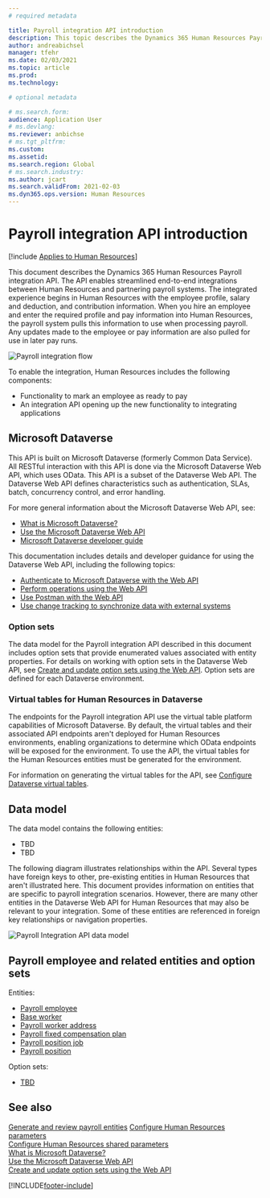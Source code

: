 ```yaml
---
# required metadata

title: Payroll integration API introduction
description: This topic describes the Dynamics 365 Human Resources Payroll integration API.
author: andreabichsel
manager: tfehr
ms.date: 02/03/2021
ms.topic: article
ms.prod: 
ms.technology: 

# optional metadata

# ms.search.form: 
audience: Application User
# ms.devlang: 
ms.reviewer: anbichse
# ms.tgt_pltfrm: 
ms.custom: 
ms.assetid: 
ms.search.region: Global
# ms.search.industry: 
ms.author: jcart
ms.search.validFrom: 2021-02-03
ms.dyn365.ops.version: Human Resources
---
```


# Payroll integration API introduction

[!include [Applies to Human Resources](../includes/applies-to-hr.md)]

This document describes the Dynamics 365 Human Resources Payroll integration API. The API enables streamlined end-to-end integrations between Human Resources and partnering payroll systems. The integrated experience begins in Human Resources with the employee profile, salary and deduction, and contribution information. When you hire an employee and enter the required profile and pay information into Human Resources, the payroll system pulls this information to use when processing payroll. Any updates made to the employee or pay information are also pulled for use in later pay runs.

![Payroll integration flow](media/hr-admin-integration-payroll-introduction-flow.png)

To enable the integration, Human Resources includes the following components:

- Functionality to mark an employee as ready to pay
- An integration API opening up the new functionality to integrating applications

## Microsoft Dataverse

This API is built on Microsoft Dataverse (formerly Common Data Service). All RESTful interaction with this API is done via the Microsoft Dataverse Web API, which uses OData. This API is a subset of the Dataverse Web API. The Dataverse Web API defines characteristics such as authentication, SLAs, batch, concurrency control, and error handling.

For more general information about the Microsoft Dataverse Web API, see:

- [What is Microsoft Dataverse?](https://docs.microsoft.com/powerapps/maker/data-platform/data-platform-intro)
- [Use the Microsoft Dataverse Web API](https://docs.microsoft.com/powerapps/developer/data-platform/webapi/overview)
- [Microsoft Dataverse developer guide](https://docs.microsoft.com/powerapps/developer/data-platform)

This documentation includes details and developer guidance for using the Dataverse Web API, including the following topics:

- [Authenticate to Microsoft Dataverse with the Web API](https://docs.microsoft.com/powerapps/developer/data-platform/webapi/authenticate-web-api)
- [Perform operations using the Web API](https://docs.microsoft.com/powerapps/developer/data-platform/webapi/perform-operations-web-api)
- [Use Postman with the Web API](https://docs.microsoft.com/powerapps/developer/data-platform/webapi/use-postman-web-api)
- [Use change tracking to synchronize data with external systems](https://docs.microsoft.com/powerapps/developer/data-platform/use-change-tracking-synchronize-data-external-systems)

### Option sets

The data model for the Payroll integration API described in this document includes option sets that provide enumerated values associated with entity properties. For details on working with option sets in the Dataverse Web API, see [Create and update option sets using the Web API](https://docs.microsoft.com/powerapps/developer/data-platform/webapi/create-update-optionsets). Option sets are defined for each Dataverse environment.

### Virtual tables for Human Resources in Dataverse

The endpoints for the Payroll integration API use the virtual table platform capabilities of Microsoft Dataverse. By default, the virtual tables and their associated API endpoints aren't deployed for Human Resources environments, enabling organizations to determine which OData endpoints will be exposed for the environment. To use the API, the virtual tables for the Human Resources entities must be generated for the environment.

For information on generating the virtual tables for the API, see [Configure Dataverse virtual tables](https://docs.microsoft.com/dynamics365/human-resources/hr-admin-integration-common-data-service-virtual-entities).

## Data model

The data model contains the following entities:

- TBD
- TBD

The following diagram illustrates relationships within the API. Several types have foreign keys to other, pre-existing entities in Human Resources that aren't illustrated here. This document provides information on entities that are specific to payroll integration scenarios. However, there are many other entities in the Dataverse Web API for Human Resources that may also be relevant to your integration. Some of these entities are referenced in foreign key relationships or navigation properties.

![Payroll Integration API data model](media/hr-admin-integration-payroll-api-data-model.png)

## Payroll employee and related entities and option sets

Entities:

- [Payroll employee](hr-admin-integration-payroll-api-payroll-employee.md)
- [Base worker](hr-admin-integration-payroll-api-payroll-worker-base-entity.md)
- [Payroll worker address](hr-admin-integration-payroll-api-payroll-worker-address.md)
- [Payroll fixed compensation plan](hr-admin-integration-ats-api-recruiting-request-education.md)
- [Payroll position job](hr-admin-integration-payroll-api-payroll-position-job.md)
- [Payroll position](hr-admin-integration-payroll-api-payroll-position.md)

Option sets:

- [TBD](hr-admin-integration-payroll-TBD.md)

## See also

[Generate and review payroll entities](hr-admin-integration-payroll-api-generate-review-entities.md)
[Configure Human Resources parameters](https://docs.microsoft.com/en-us/dynamics365/human-resources/hr-setup-parameters)<br>
[Configure Human Resources shared parameters](https://docs.microsoft.com/en-us/dynamics365/human-resources/hr-setup-shared-parameters)<br>
[What is Microsoft Dataverse?](https://docs.microsoft.com/powerapps/maker/data-platform/data-platform-intro)<br>
[Use the Microsoft Dataverse Web API](https://docs.microsoft.com/powerapps/developer/data-platform/webapi/overview)<br>
[Create and update option sets using the Web API](https://docs.microsoft.com/powerapps/developer/data-platform/webapi/create-update-optionsets)<br>

[!INCLUDE[footer-include](../includes/footer-banner.md)]
